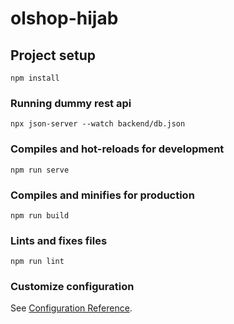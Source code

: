 # olshop-hijab

## Project setup
```
npm install
```

### Running dummy rest api
```
npx json-server --watch backend/db.json 
```


### Compiles and hot-reloads for development
```
npm run serve
```

### Compiles and minifies for production
```
npm run build
```

### Lints and fixes files
```
npm run lint
```

### Customize configuration
See [Configuration Reference](https://cli.vuejs.org/config/).
